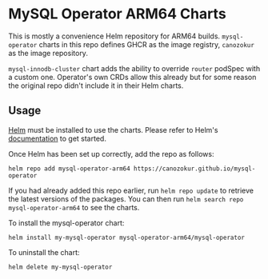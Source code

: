 # MySQL Operator ARM64 Charts

This is mostly a convenience Helm repository for ARM64 builds. `mysql-operator` charts in this repo
defines GHCR as the image registry, `canozokur` as the image repository.

`mysql-innodb-cluster` chart adds the ability to override `router` podSpec with a custom one. Operator's own
CRDs allow this already but for some reason the original repo didn't include it in their Helm charts.

## Usage

[Helm](https://helm.sh) must be installed to use the charts.  Please refer to
Helm's [documentation](https://helm.sh/docs) to get started.

Once Helm has been set up correctly, add the repo as follows:

    helm repo add mysql-operator-arm64 https://canozokur.github.io/mysql-operator


If you had already added this repo earlier, run `helm repo update` to retrieve
the latest versions of the packages.  You can then run `helm search repo
mysql-operator-arm64` to see the charts.

To install the mysql-operator chart:

    helm install my-mysql-operator mysql-operator-arm64/mysql-operator

To uninstall the chart:

    helm delete my-mysql-operator

